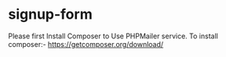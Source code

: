 # signup-form
Please first Install Composer to Use PHPMailer service.
To install composer:- https://getcomposer.org/download/

